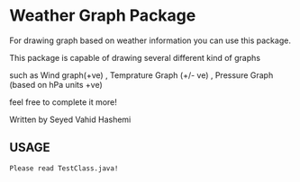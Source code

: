 Weather Graph Package
===========

For drawing graph based on weather information you can use this package.

This package is capable of drawing several different kind of graphs

such as Wind graph(+ve) , Temprature Graph (+/- ve) , Pressure Graph (based on hPa units +ve)

feel free to complete it more!

Written by Seyed Vahid Hashemi


USAGE
-----
    Please read TestClass.java!  
